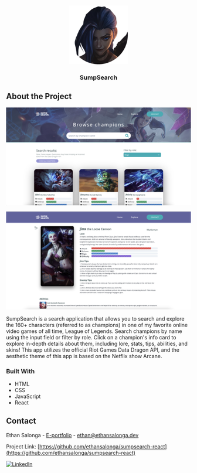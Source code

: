 <a name="readme-top"></a>

<!-- PROJECT LOGO -->
<br />
<div align="center">
  <img src="/public/logo-circle.png" alt="Logo" width="160" height="160">

  <h3 align="center">SumpSearch</h3>
</div>

<!-- ABOUT THE PROJECT -->

## About the Project

[![product-screenshot]](https://jovial-kashata-efb2eb.netlify.app/)

[![product-screenshot2]](https://jovial-kashata-efb2eb.netlify.app/)

SumpSearch is a search application that allows you to search and explore the 160+ characters (referred to as champions) in one of my favorite online video games of all time, League of Legends. Search champions by name using the input field or filter by role. Click on a champion's info card to explore in-depth details about them, including lore, stats, tips, abilities, and skins! This app utilizes the official Riot Games Data Dragon API, and the aesthetic theme of this app is based on the Netflix show Arcane.

### Built With

- HTML
- CSS
- JavaScript
- React

<!-- CONTACT -->

## Contact

Ethan Salonga - [E-portfolio](https://ethansalonga.dev/) - ethan@ethansalonga.dev

Project Link: [https://github.com/ethansalonga/sumpsearch-react](https://github.com/ethansalonga/sumpsearch-react)

[![LinkedIn][linkedin-shield]][linkedin-url]

<!-- MARKDOWN LINKS & IMAGES -->

[linkedin-shield]: https://img.shields.io/badge/-LinkedIn-black.svg?style=for-the-badge&logo=linkedin&colorB=555
[linkedin-url]: https://www.linkedin.com/in/ethan-salonga/
[product-screenshot]: src/assets/screenshot.png
[product-screenshot2]: src/assets/screenshot2.png
[react.js]: https://img.shields.io/badge/React-20232A?style=for-the-badge&logo=react&logoColor=61DAFB
[react-url]: https://reactjs.org/
